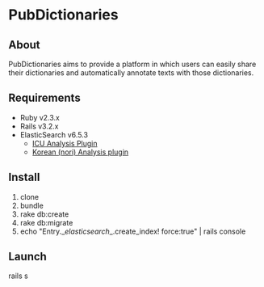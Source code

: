 # PubDictionaries

## About
PubDictionaries aims to provide a platform in which users can easily share their dictionaries and automatically annotate texts with those dictionaries.

## Requirements
* Ruby v2.3.x
* Rails v3.2.x
* ElasticSearch v6.5.3
  * [ICU Analysis Plugin](https://www.elastic.co/guide/en/elasticsearch/plugins/6.5/analysis-icu.html)
  * [Korean (nori) Analysis plugin](https://www.elastic.co/guide/en/elasticsearch/plugins/6.5/analysis-nori.html)

## Install
1. clone
1. bundle
1. rake db:create
1. rake db:migrate
1. echo "Entry.\__elasticsearch__.create_index!  force:true" | rails console

## Launch
rails s